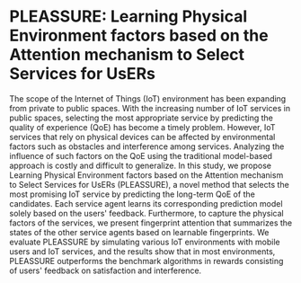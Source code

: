 # PLEASSURE: Learning Physical Environment factors based on the Attention mechanism to Select Services for UsERs

The scope of the Internet of Things (IoT) environment has been expanding from private to public spaces. 
With the increasing number of IoT services in public spaces, selecting the most appropriate service by predicting the quality of experience (QoE) has become a timely problem. 
However, IoT services that rely on physical devices can be affected by environmental factors such as obstacles and interference among services. 
Analyzing the influence of such factors on the QoE using the traditional model-based approach is costly and difficult to generalize.
In this study, we propose Learning Physical Environment factors based on the Attention mechanism to Select Services for UsERs (PLEASSURE), a novel method that selects the most promising IoT service by predicting the long-term QoE of the candidates. 
Each service agent learns its corresponding prediction model solely based on the users' feedback.
Furthermore, to capture the physical factors of the services, we present fingerprint attention that summarizes the states of the other service agents based on learnable fingerprints.
We evaluate PLEASSURE by simulating various IoT environments with mobile users and IoT services, and the results show that in most environments, PLEASSURE outperforms the benchmark algorithms in rewards consisting of users' feedback on satisfaction and interference.